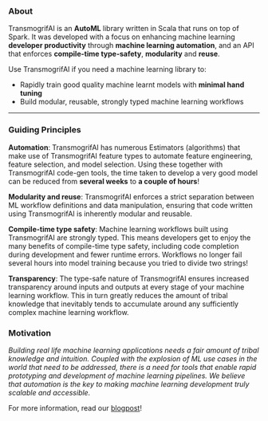 ### About

TransmogrifAI is an **AutoML** library written in Scala that runs on top of Spark. It was developed with a focus on enhancing machine learning **developer productivity** through **machine learning automation**, and an API that enforces **compile-time type-safety**, **modularity** and **reuse**. 

Use TransmogrifAI if you need a machine learning library to:
* Rapidly train good quality machine learnt models with **minimal hand tuning**
* Build modular, reusable, strongly typed machine learning workflows
 
----

### Guiding Principles 

**Automation**:
TransmogrifAI has numerous Estimators (algorithms) that make use of TransmogrifAI feature types to automate feature engineering, feature selection, and model selection. Using these together with TransmogrifAI code-gen tools, the time taken to develop a very good model can be reduced from **several weeks** to **a couple of hours**!

**Modularity and reuse**:
TransmogrifAI enforces a strict separation between ML workflow definitions and data manipulation, ensuring that code written using TransmogrifAI is inherently modular and reusable.

**Compile-time type safety**:
Machine learning workflows built using TransmogrifAI are strongly typed. This means developers get to enjoy the many benefits of compile-time type safety, including code completion during development and fewer runtime errors. Workflows no longer fail several hours into model training because you tried to divide two strings!

**Transparency**:
The type-safe nature of TransmogrifAI ensures increased transparency around inputs and outputs at every stage of your machine learning workflow. This in turn greatly reduces the amount of tribal knowledge that inevitably tends to accumulate around any sufficiently complex machine learning workflow.

### Motivation
_Building real life machine learning applications needs a fair amount of tribal knowledge and intuition. Coupled with the explosion of ML use cases in the world that need to be addressed, there is a need for tools that enable rapid prototyping and development of machine learning pipelines. We believe that automation is the key to making machine learning development truly scalable and accessible._

For more information, read our [blogpost](https://engineering.salesforce.com/open-sourcing-transmogrifai-4e5d0e098da2)! 

